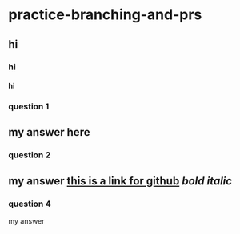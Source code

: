 # practice-branching-and-prs
## hi
### hi
#### hi 

### question 1
 my answer here
---
### question 2
my answer
[this is a link for github](github.com)
*bold*
***italic***
---
### question 4
 my answer